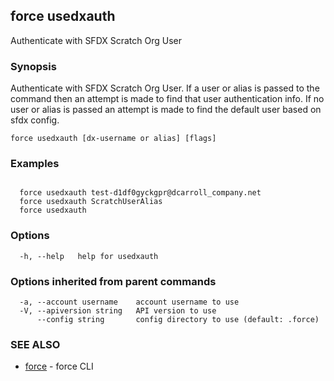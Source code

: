 ## force usedxauth

Authenticate with SFDX Scratch Org User

### Synopsis


Authenticate with SFDX Scratch Org User. If a user or alias is passed to the command then an attempt is made to find that user authentication info.  If no user or alias is passed an attempt is made to find the default user based on sfdx config.


```
force usedxauth [dx-username or alias] [flags]
```

### Examples

```

  force usedxauth test-d1df0gyckgpr@dcarroll_company.net
  force usedxauth ScratchUserAlias
  force usedxauth

```

### Options

```
  -h, --help   help for usedxauth
```

### Options inherited from parent commands

```
  -a, --account username    account username to use
  -V, --apiversion string   API version to use
      --config string       config directory to use (default: .force)
```

### SEE ALSO

* [force](force.md)	 - force CLI

